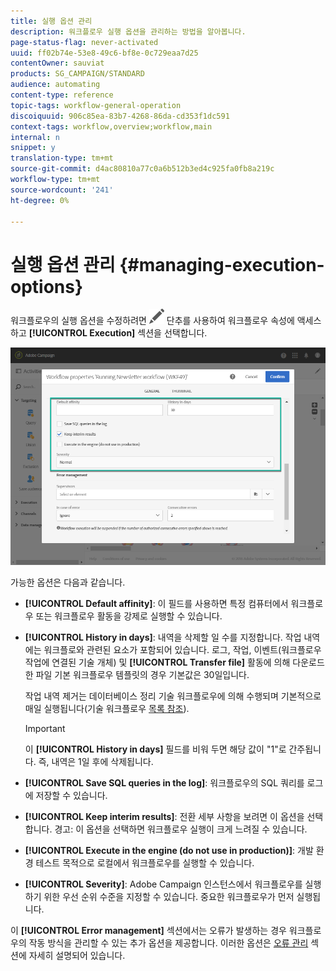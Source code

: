 ```yaml
---
title: 실행 옵션 관리
description: 워크플로우 실행 옵션을 관리하는 방법을 알아봅니다.
page-status-flag: never-activated
uuid: ff02b74e-53e8-49c6-bf8e-0c729eaa7d25
contentOwner: sauviat
products: SG_CAMPAIGN/STANDARD
audience: automating
content-type: reference
topic-tags: workflow-general-operation
discoiquuid: 906c85ea-83b7-4268-86da-cd353f1dc591
context-tags: workflow,overview;workflow,main
internal: n
snippet: y
translation-type: tm+mt
source-git-commit: d4ac80810a77c0a6b512b3ed4c925fa0fb8a219c
workflow-type: tm+mt
source-wordcount: '241'
ht-degree: 0%

---
```



# 실행 옵션 관리 {#managing-execution-options}

워크플로우의 실행 옵션을 수정하려면 ![](assets/edit_darkgrey-24px.png) 단추를 사용하여 워크플로우 속성에 액세스하고 **[!UICONTROL Execution]** 섹션을 선택합니다.

![](assets/wkf_execution_6.png)

가능한 옵션은 다음과 같습니다.

* **[!UICONTROL Default affinity]**: 이 필드를 사용하면 특정 컴퓨터에서 워크플로우 또는 워크플로우 활동을 강제로 실행할 수 있습니다.

* **[!UICONTROL History in days]**: 내역을 삭제할 일 수를 지정합니다. 작업 내역에는 워크플로와 관련된 요소가 포함되어 있습니다. 로그, 작업, 이벤트(워크플로우 작업에 연결된 기술 개체) 및 **[!UICONTROL Transfer file]** 활동에 의해 다운로드한 파일 기본 워크플로우 템플릿의 경우 기본값은 30일입니다.

   작업 내역 제거는 데이터베이스 정리 기술 워크플로우에 의해 수행되며 기본적으로 매일 실행됩니다(기술 워크플로우 [목록 참조](../../administration/using/technical-workflows.md)).

   >[!IMPORTANT]
   >
   >이 **[!UICONTROL History in days]** 필드를 비워 두면 해당 값이 &quot;1&quot;로 간주됩니다. 즉, 내역은 1일 후에 삭제됩니다.

* **[!UICONTROL Save SQL queries in the log]**: 워크플로우의 SQL 쿼리를 로그에 저장할 수 있습니다.

* **[!UICONTROL Keep interim results]**: 전환 세부 사항을 보려면 이 옵션을 선택합니다. 경고: 이 옵션을 선택하면 워크플로우 실행이 크게 느려질 수 있습니다.

* **[!UICONTROL Execute in the engine (do not use in production)]**: 개발 환경 테스트 목적으로 로컬에서 워크플로우를 실행할 수 있습니다.

* **[!UICONTROL Severity]**: Adobe Campaign 인스턴스에서 워크플로우를 실행하기 위한 우선 순위 수준을 지정할 수 있습니다. 중요한 워크플로우가 먼저 실행됩니다.

이 **[!UICONTROL Error management]** 섹션에서는 오류가 발생하는 경우 워크플로우의 작동 방식을 관리할 수 있는 추가 옵션을 제공합니다. 이러한 옵션은 [오류 관리](../../automating/using/monitoring-workflow-execution.md#error-management) 섹션에 자세히 설명되어 있습니다.
